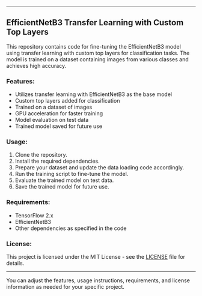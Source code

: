 

---

## EfficientNetB3 Transfer Learning with Custom Top Layers

This repository contains code for fine-tuning the EfficientNetB3 model using transfer learning with custom top layers for classification tasks. The model is trained on a dataset containing images from various classes and achieves high accuracy.

### Features:
- Utilizes transfer learning with EfficientNetB3 as the base model
- Custom top layers added for classification
- Trained on a dataset of images
- GPU acceleration for faster training
- Model evaluation on test data
- Trained model saved for future use

### Usage:
1. Clone the repository.
2. Install the required dependencies.
3. Prepare your dataset and update the data loading code accordingly.
4. Run the training script to fine-tune the model.
5. Evaluate the trained model on test data.
6. Save the trained model for future use.

### Requirements:
- TensorFlow 2.x
- EfficientNetB3
- Other dependencies as specified in the code

### License:
This project is licensed under the MIT License - see the [LICENSE](LICENSE) file for details.

---

You can adjust the features, usage instructions, requirements, and license information as needed for your specific project.

